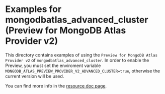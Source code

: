 # Examples for mongodbatlas_advanced_cluster (Preview for MongoDB Atlas Provider v2)

This directory contains examples of using the `Preview for MongoDB Atlas Provider v2` of `mongodbatlas_advanced_cluster`. In order to enable the Preview, you must set the enviroment variable `MONGODB_ATLAS_PREVIEW_PROVIDER_V2_ADVANCED_CLUSTER=true`, otherwise the current version will be used.

You can find more info in the [resource doc page](https://registry.terraform.io/providers/mongodb/mongodbatlas/latest/docs/resources/advanced_cluster%2520%2528preview%2520provider2520v2%2529).
